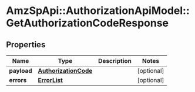 # AmzSpApi::AuthorizationApiModel::GetAuthorizationCodeResponse

## Properties
Name | Type | Description | Notes
------------ | ------------- | ------------- | -------------
**payload** | [**AuthorizationCode**](AuthorizationCode.md) |  | [optional] 
**errors** | [**ErrorList**](ErrorList.md) |  | [optional] 


